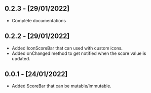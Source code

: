 ## 0.2.3 - [29/01/2022]

* Complete documentations

## 0.2.2 - [29/01/2022]

* Added IconScoreBar that can used with custom icons.
* Added onChanged method to get notified when the score value is updated.

## 0.0.1 - [24/01/2022]

* Added ScoreBar that can be mutable/immutable.
